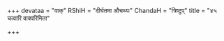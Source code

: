 +++
devataa = "वाक्"
RShiH = "दीर्घतमा औचथ्यः"
ChandaH = "त्रिष्टुप्"
title = "४५ चत्वारि वाक्परिमिता"

+++
